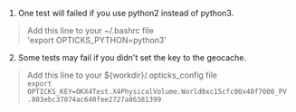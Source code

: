 1. One test will failed if you use python2 instead of python3.
  > Add this line to your ~/.bashrc file  
  'export OPTICKS_PYTHON=python3'

2. Some tests may fail if you didn't set the key to the geocache.
  > Add this line to your ${workdir}/.opticks_config file  
  `export OPTICKS_KEY=OKX4Test.X4PhysicalVolume.World0xc15cfc00x40f7000_PV.803ebc37074ac640fee2727a86381399`
